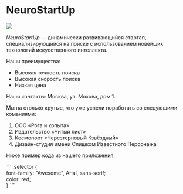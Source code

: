 # NeuroStartUp
![](https://netology-code.github.io/git-homeworks/introduction/assets/logo.png)

*NeuroStartUp* — динамически развивающийся стартап, специализирующийся на поиске с использованием 
 новейших технологий искусственного интеллекта.

Наши преимущества:
* Высокая точность поиска
* Высокая скорость поиска
* Низкая цена

Наши контакты:
Москва, ул. Мохова, дом 1.

<div class="new_feature">
Мы на столько крутые, что уже успели поработать со следующими команиями:
<ol>
<li>ООО «Рога и копыта»</li>
<li>Издательство «Читый лист»</li>
<li>Космопорт «Черезтерновый Кзвёздный»</li>
<li>Дизайн-студия имени Слишком Известного Персонажа</li>
</ol>
<p>Ниже пример кода из нашего приложения:</p>
```
.selector {<br>
  font-family: "Awesome", Arial, sans-serif;<br>
  color: red;<br>
}
```
</div>